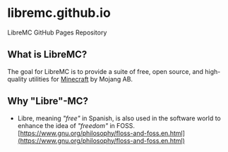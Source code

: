 # libremc.github.io
LibreMC GitHub Pages Repository

## What is LibreMC?
The goal for LibreMC is to provide a suite of free, open source, and high-quality utilities for [Minecraft](https://minecraft./) by Mojang AB.

## Why "Libre"-MC?
- Libre, meaning *"free"* in Spanish, is also used in the software world to enhance the idea of *"freedom"* in FOSS. [https://www.gnu.org/philosophy/floss-and-foss.en.html](https://www.gnu.org/philosophy/floss-and-foss.en.html)